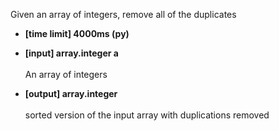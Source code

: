 Given an array of integers, remove all of the duplicates

* __[time limit] 4000ms (py)__
* __[input] array.integer a__ <br /><br />An array of integers

* __[output] array.integer__<br /><br />sorted version of the input array with duplications removed
